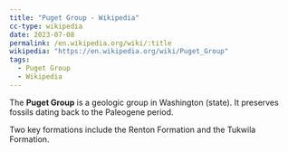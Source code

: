 ```yaml
---
title: "Puget Group - Wikipedia"
cc-type: wikipedia
date: 2023-07-08
permalink: /en.wikipedia.org/wiki/:title
wikipedia: "https://en.wikipedia.org/wiki/Puget_Group"
tags:
  - Puget Group
  - Wikipedia
---
```

The **Puget Group** is a geologic group in Washington (state). It preserves fossils dating back to the Paleogene period.

Two key formations include the Renton Formation and the Tukwila Formation.